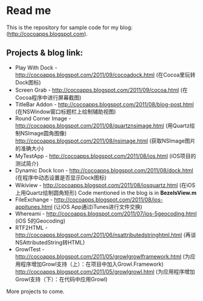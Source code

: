 Read me
=======

This is the repository for sample code for my blog: (http://cocoapps.blogspot.com).


Projects & blog link:
---------------------

* Play With Dock - http://cocoapps.blogspot.com/2011/09/cocoadock.html (在Cocoa里玩转Dock图标)
* Screen Grab - http://cocoapps.blogspot.com/2011/09/cocoa.html (在Cocoa程序中进行屏幕截图)
* TitleBar Addon - http://cocoapps.blogspot.com/2011/08/blog-post.html (在NSWindow窗口标题栏上绘制辅助视图)
* Round Corner Image - http://cocoapps.blogspot.com/2011/08/quartznsimage.html (用Quartz绘制NSImage圆角图像) http://cocoapps.blogspot.com/2011/08/nsimage.html (获取NSImage图片的准确大小)
* MyTestApp - http://cocoapps.blogspot.com/2011/08/ios.html (iOS项目的测试简介)
* Dynamic Dock Icon - http://cocoapps.blogspot.com/2011/08/dock.html (在程序中动态设置是否显示Dock图标)
* Wikiview - http://cocoapps.blogspot.com/2011/08/iosquartz.html (在iOS上用Quartz绘制圆角矩形)
  Code mentioned in the blog is in **BezelsView.m**
* FileExchange - http://cocoapps.blogspot.com/2011/08/ios-appitunes.html (让iOS App通过iTunes进行文件交换)
* Whereami - http://cocoapps.blogspot.com/2011/07/ios-5geocoding.html (iOS 5的Geocoding)
* RTF2HTML - http://cocoapps.blogspot.com/2011/06/nsattributedstringhtml.html (再谈NSAttributedString转HTML)
* GrowlTest - http://cocoapps.blogspot.com/2011/05/growlgrowlframework.html (为应用程序增加Growl支持（上）：在项目中加入Growl.Framework)
  http://cocoapps.blogspot.com/2011/05/growlgrowl.html (为应用程序增加Growl支持（下）：在代码中应用Growl)


More projects to come.
